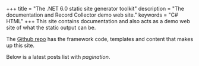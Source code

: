 +++
title = "The .NET 6.0 static site generator toolkit"
description = "The documentation and Record Collector demo web site."
keywords = "C# HTML"
+++
This site contains documentation and also acts as a demo web site of what the static output can be.

The [Github repo](https://github.com/krompaco/record-collector) has the framework code, templates and content that makes up this site.

Below is a latest posts list with _pagination_.
